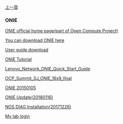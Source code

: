 [上一頁](https://jian-hong-wu.github.io/blog/)

### ONIE

[ONIE official home page(part of Open Compute Project)](https://opencomputeproject.github.io/onie/)

[You can download ONIE here](/blog/ONIE/download/)

[User guide download](/blog/ONIE/guide/)

[ONIE Tutorial](/blog/ONIE/tutorial/)

[Lenovo_Network_ONIE_Quick_Start_Guide](https://jian-hong-wu.github.io/blog/ONIE/Lenovo_Network_ONIE_Quick_Start_Guide.pdf)

[OCP_Summit_SJ_ONIE_16x9_final](https://jian-hong-wu.github.io/blog/ONIE/OCP_Summit_SJ_ONIE_16x9_final.pdf)

[ONIE 20150105](https://jian-hong-wu.github.io/blog/ONIE/ONIE_20150105.pdf)

[ONIE Update(20180116)](https://jian-hong-wu.github.io/blog/ONIE/ONIE_Update(20180116).pdf)

[NOS DIAG Installation(20171226)](https://jian-hong-wu.github.io/blog/ONIE/NOS_DIAG_Installation(20171226).pdf)

[My lab login](/blog/ONIE/Login/)

